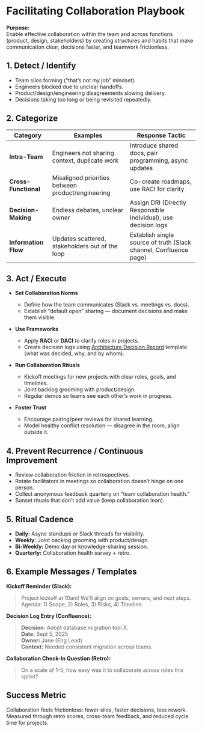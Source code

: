 # Facilitating Collaboration Playbook

**Purpose:**  
Enable effective collaboration within the team and across functions (product, design, stakeholders) by creating structures and habits that make communication clear, decisions faster, and teamwork frictionless.  


## 1. Detect / Identify
- Team silos forming (“that’s not my job” mindset).  
- Engineers blocked due to unclear handoffs.  
- Product/design/engineering disagreements slowing delivery.  
- Decisions taking too long or being revisited repeatedly.  


## 2. Categorize
| Category                | Examples                                              | Response Tactic |
|-|-|--|
| **Intra-Team**          | Engineers not sharing context, duplicate work         | Introduce shared docs, pair programming, async updates |
| **Cross-Functional**    | Misaligned priorities between product/engineering     | Co-create roadmaps, use RACI for clarity |
| **Decision-Making**     | Endless debates, unclear owner                        | Assign DRI (Directly Responsible Individual), use decision logs |
| **Information Flow**    | Updates scattered, stakeholders out of the loop       | Establish single source of truth (Slack channel, Confluence page) |


## 3. Act / Execute
- **Set Collaboration Norms**  
  - Define how the team communicates (Slack vs. meetings vs. docs).  
  - Establish “default open” sharing — document decisions and make them visible.  

- **Use Frameworks**  
  - Apply **RACI** or **DACI** to clarify roles in projects.  
  - Create decision logs using [Architecture Decision Record](../communication-templates/06-architecture-decision-record.md) template (what was decided, why, and by whom).  

- **Run Collaboration Rituals**  
  - Kickoff meetings for new projects with clear roles, goals, and timelines.  
  - Joint backlog grooming with product/design.  
  - Regular demos so teams see each other’s work in progress.  

- **Foster Trust**  
  - Encourage pairing/peer reviews for shared learning.  
  - Model healthy conflict resolution — disagree in the room, align outside it.  


## 4. Prevent Recurrence / Continuous Improvement
- Review collaboration friction in retrospectives.  
- Rotate facilitators in meetings so collaboration doesn’t hinge on one person.  
- Collect anonymous feedback quarterly on “team collaboration health.”  
- Sunset rituals that don’t add value (keep collaboration lean).  


## 5. Ritual Cadence
- **Daily:** Async standups or Slack threads for visibility.  
- **Weekly:** Joint backlog grooming with product/design.  
- **Bi-Weekly:** Demo day or knowledge-sharing session.  
- **Quarterly:** Collaboration health survey + retro.  


## 6. Example Messages / Templates
**Kickoff Reminder (Slack):**  
> Project kickoff at 10am! We'll align on goals, owners, and next steps. Agenda: 1) Scope, 2) Roles, 3) Risks, 4) Timeline.  

**Decision Log Entry (Confluence):**  
> **Decision:** Adopt database migration tool X.  
> **Date:** Sept 5, 2025  
> **Owner:** Jane (Eng Lead)  
> **Context:** Needed consistent migration across teams.  

**Collaboration Check-In Question (Retro):**  
> On a scale of 1–5, how easy was it to collaborate across roles this sprint?  


## Success Metric
Collaboration feels frictionless: fewer silos, faster decisions, less rework. Measured through retro scores, cross-team feedback, and reduced cycle time for projects.